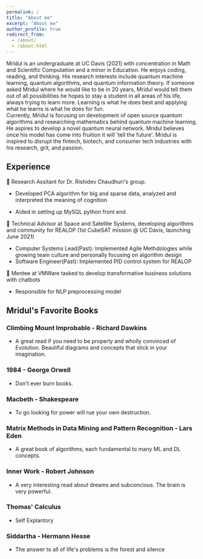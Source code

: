 ```yaml
---
permalink: /
title: "About me"
excerpt: "About me"
author_profile: true
redirect_from: 
  - /about/
  - /about.html
---
```

Mridul is an undergraduate at UC Davis (2021) with concentration in Math and Scientific Computation and a minor in Education. He enjoys coding, reading, and thinking. His research interests include quantum machine learning, quantum algorithms, and quantum information theory. If someone asked Mridul where he would like to be in 20 years, Mridul would tell them out of all possibilities he hopes to stay a student in all areas of his life, always trying to learn more. Learning is what he does best and applying what he learns is what he does for fun.    
Currently, Mridul is focusing on development of open source quantum algorithms and researching mathematics behind quantum machine learning. He aspires to develop a novel quantum neural network. Mridul believes once his model has come into fruition it will 'tell the future'. Mridul is inspired to disrupt the fintech, biotech, and consumer tech industries with his research, grit, and passion. 

## Experience     

🧠 Research Assitant for Dr. Rishidev Chaudhuri's group.     

* Developed PCA algorithm for big and sparse data, analyzed and interpreted the meaning of cognition     

* Aided in setting up MySQL python front end         

📡  Technical Advisor at Space and Satellite Systems, developing algorithms and community for REALOP (1st CubeSAT mission @ UC Davis, launching June 2021)      

* Computer Systems Lead(Past): Implemented Agile Methdologies while growing team culture and personally focusing on algorithm design     
* Software Engineer(Past): Implemented PID control system for REALOP     

🤖 Mentee at VMWare tasked to develop transformative business solutions with chatbots       
* Responsible for NLP preprocessing model     
 
 ## Mridul's Favorite Books
 
### Climbing Mount Improbable - Richard Dawkins     
 * A great read if you need to be properly and wholly convinced of Evolution. Beautiful diagrams and concepts that stick in your imagination.     
### 1984 - George Orwell    
 * Don't ever burn books.    
### Macbeth - Shakespeare    
 * To go looking for power will rue your own destruction.    
### Matrix Methods in Data Mining and Pattern Recognition - Lars Eden     
 * A great book of algorithms, each fundamental to many ML and DL concepts.      
### Inner Work - Robert Johnson     
 * A very interesting read about dreams and subconcious. The brain is very powerful.    
### Thomas' Calculus
 * Self Explantory 
### Siddartha - Hermann Hesse
 * The answer to all of life's problems is the forest and silence
 




